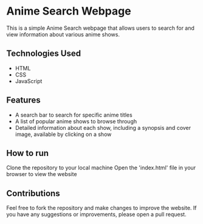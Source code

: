 # Anime Search Webpage

This is a simple Anime Search webpage that allows users to search for and view information about various anime shows.

## Technologies Used

* HTML
* CSS
* JavaScript
## Features

* A search bar to search for specific anime titles
* A list of popular anime shows to browse through
* Detailed information about each show, including a synopsis and cover image, available by clicking on a show
## How to run

Clone the repository to your local machine
Open the 'index.html' file in your browser to view the website
## Contributions

Feel free to fork the repository and make changes to improve the website. If you have any suggestions or improvements, please open a pull request.
